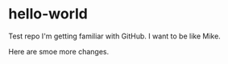 # hello-world
Test repo
I'm getting familiar with GitHub.  I want to be like Mike.

Here are smoe more changes.


